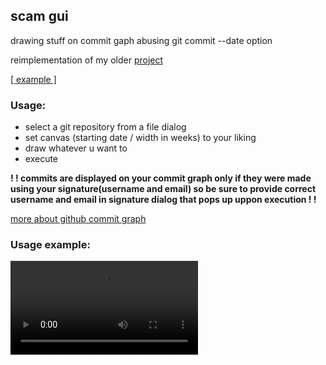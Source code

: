 <h2> scam gui </h2>

<p> drawing stuff on commit gaph abusing git commit --date option </p>
<p> reimplementation of my older <a href = "https://github.com/mustbeaduck/scam"> project </a> </p>

<p> <a href = "https://github.com/woodoocrap?tab=overview&from=1973-12-01&to=1973-12-31"> [ example ] </a> </p>


<h3> Usage: </h3>
<ul> 
   <li> select a git repository from a file dialog
   <li> set canvas (starting date / width in weeks) to your liking
   <li> draw whatever u want to
   <li> execute
</ul>

<p><b>
! ! commits are displayed on your commit graph only if they were made using your signature(username and email)
so be sure to provide correct username and email in signature dialog that pops up uppon execution ! !
</b></p>

<p> <a href = "https://docs.github.com/en/account-and-profile/setting-up-and-managing-your-github-profile/managing-contribution-settings-on-your-profile/viewing-contributions-on-your-profile">more about github commit graph</a> </p>

<h3> Usage example: </h3>
<video src ="https://user-images.githubusercontent.com/129186794/233439751-adc5dc23-02bd-4dd4-b37d-5e2f601f91fd.mp4"> </video>

